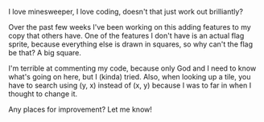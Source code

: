 I love minesweeper, I love coding, doesn't that just work out brilliantly?

Over the past few weeks I've been working on this adding features to my copy that others have. 
One of the features I don't have is an actual flag sprite, because everything else is drawn in squares, so why can't the flag be that? A big square.

I'm terrible at commenting my code, because only God and I need to know what's going on here, but I (kinda) tried.
Also, when looking up a tile, you have to search using (y, x) instead of (x, y) because I was to far in when I thought to change it.

Any places for improvement? Let me know!
